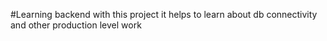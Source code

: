 #Learning backend with this project it helps to learn about db connectivity and other production level work
